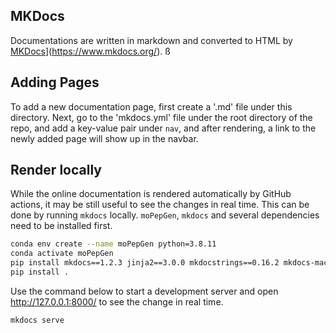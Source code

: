 ## MKDocs

Documentations are written in markdown and converted to HTML by [MKDocs](https://www.mkdocs.org/)](https://www.mkdocs.org/).
ß
## Adding Pages

To add a new documentation page, first create a '.md' file under this directory. Next, go to the 'mkdocs.yml' file under the root directory of the repo, and add a key-value pair under `nav`, and after rendering, a link to the newly added page will show up in the navbar.

## Render locally

While the online documentation is rendered automatically by GitHub actions, it may be still useful to see the changes in real time. This can be done by running `mkdocs` locally. `moPepGen`, `mkdocs` and several dependencies need to be installed first.

```bash
conda env create --name moPepGen python=3.8.11
conda activate moPepGen
pip install mkdocs==1.2.3 jinja2==3.0.0 mkdocstrings==0.16.2 mkdocs-macros-plugin==0.6.0
pip install .
```

Use the command below to start a development server and open http://127.0.0.1:8000/ to see the change in real time.

```bash
mkdocs serve
```
